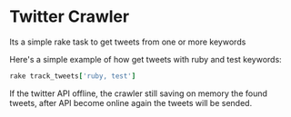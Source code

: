 # Twitter Crawler

Its a simple rake task to get tweets from one or more keywords

Here's a simple example of how get tweets with ruby and test keywords:

```ruby
rake track_tweets['ruby, test']
```

If the twitter API offline, the crawler still saving on memory the found tweets, after API become online again the tweets will be sended.
